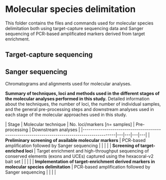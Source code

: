 # <b>Molecular species delimitation</b>

This folder contains the files and commands used for molecular species delimitation both using target-capture sequencing data and Sanger sequencing of PCR-based amplificated markers derived from target enrichment.

## Target-capture sequencing


## Sanger sequencing
Chromatograms and alignments used for molecular analyses.


<b>Summary of techniques, loci and methods used in the different stages of the molecular analyses performed in this study.</b> Detailed information about the techniques, the number of loci, the number of individual samples, and the general pre-processing steps and downstream analyses used in each stage of the molecular approaches used in this study.

| Stage                                                                                        |  Molecular technique | No. loci/markers
[n= samples]
  | Pre-processing  | Downstream analyses  |
|----------------------------------------------------------------------------------------------|---|---|---|---|
| <b>Preliminary screening of available molecular markers</b>                                  |  PCR-based amplification followed by Sanger sequencing |   |   |   |
| <b>Screening of target-enriched loci</b>                                                     | Target enrichment and high-throughput sequencing of conserved elements (exons and UCEs) captured using the hexacoral-v2 bait set  |   |   |   |
| <b>Implementation of target-enrichment derived markers in molecular species delimitation</b> |  PCR-based amplification followed by Sanger sequencing |   |   |   |



